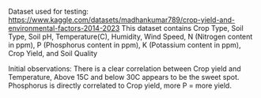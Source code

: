 Dataset used for testing: https://www.kaggle.com/datasets/madhankumar789/crop-yield-and-environmental-factors-2014-2023
This dataset contains Crop Type, Soil Type, Soil pH, Temperature(C), Humidity, Wind Speed, N (Nitrogen content in ppm), P (Phosphorus content in ppm), K (Potassium content in ppm), Crop Yield, and Soil Quality

Initial observations:
There is a clear correlation between Crop yield and Temperature, Above 15C and below 30C appears to be the sweet spot.
Phosphorus is directly correlated to Crop yield, more P = more yield.
